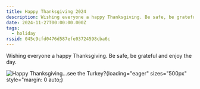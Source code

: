 ```yaml
---
title: Happy Thanksgiving 2024
description: Wishing everyone a happy Thanksgiving. Be safe, be grateful and enjoy the day.
date: 2024-11-27T00:00:00.000Z
tags:
  - holiday
rssid: 045c9cfd0476d587efe03724598cba6c
---
```


Wishing everyone a happy Thanksgiving. Be safe, be grateful and enjoy the day.

![Happy Thanksgiving...see the Turkey?](/assets/img/turkey.png){loading="eager" sizes="500px" style="margin: 0 auto;}